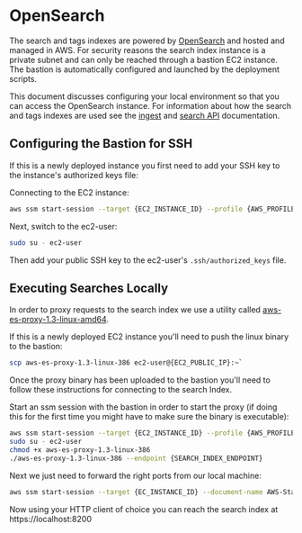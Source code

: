 # OpenSearch

The search and tags indexes are powered by [OpenSearch](https://us-east-1.console.aws.amazon.com/opensearch) and hosted and managed in AWS. For security reasons the search index instance is a private subnet and can only be reached through a bastion EC2 instance. The bastion is automatically configured and launched by the deployment scripts.

This document discusses configuring your local environment so that you can access the OpenSearch instance. For information about how the search and tags indexes are used see the [ingest](./ingest/README.md) and [search API](./api/README.md) documentation.

## Configuring the Bastion for SSH

If this is a newly deployed instance you first need to add your SSH key to the instance's authorized keys file:

Connecting to the EC2 instance:

```sh
aws ssm start-session --target {EC2_INSTANCE_ID} --profile {AWS_PROFILE}
```

Next, switch to the ec2-user:

```sh
sudo su - ec2-user
```

Then add your public SSH key to the ec2-user's `.ssh/authorized_keys` file.

## Executing Searches Locally

In order to proxy requests to the search index we use a utility called [aws-es-proxy-1.3-linux-amd64](https://github.com/abutaha/aws-es-proxy).


If this is a newly deployed EC2 instance you'll need to push the linux binary to the bastion:

```sh
scp aws-es-proxy-1.3-linux-386 ec2-user@{EC2_PUBLIC_IP}:~`
```

Once the proxy binary has been uploaded to the bastion you'll need to follow these instructions for connecting to the search Index.

Start an ssm session with the bastion in order to start the proxy (if doing this for the first time you might have to make sure the binary is executable):

```sh
aws ssm start-session --target {EC2_INSTANCE_ID} --profile {AWS_PROFILE}
sudo su - ec2-user
chmod +x aws-es-proxy-1.3-linux-386
./aws-es-proxy-1.3-linux-386 --endpoint {SEARCH_INDEX_ENDPOINT}
```

Next we just need to forward the right ports from our local machine:

```sh
aws ssm start-session --target {EC_INSTANCE_ID} --document-name AWS-StartPortForwardingSession --parameters '{"portNumber":["9200"], "localPortNumber":["8200"]}' --profile {AWS_PROFILE}
```

Now using your HTTP client of choice you can reach the search index at https://localhost:8200

